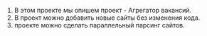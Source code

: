 1. В этом проекте мы опишем проект - Агрегатор вакансий.
2. В проект можно добавить новые сайты без изменения кода.
3. проекте можно сделать параллельный парсинг сайтов.